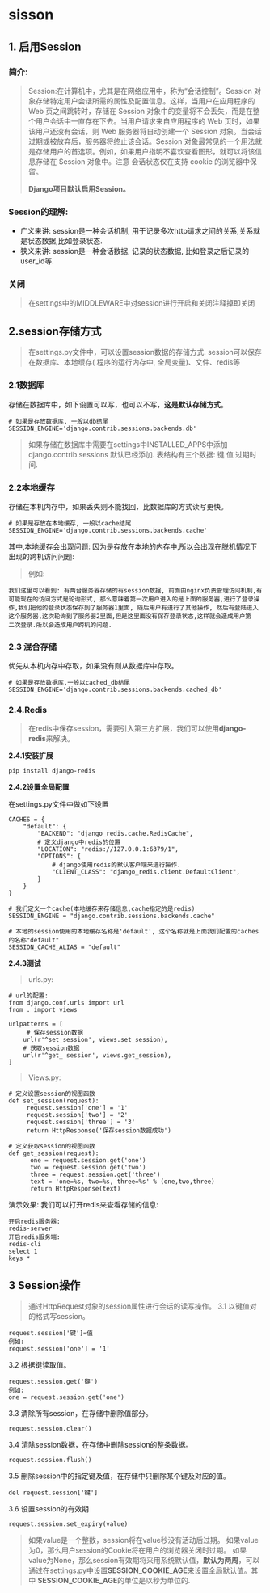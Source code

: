 # sisson

## 1. 启用Session

### 简介:

> Session:在计算机中，尤其是在网络应用中，称为“会话控制”。Session 对象存储特定用户会话所需的属性及配置信息。这样，当用户在应用程序的 Web 页之间跳转时，存储在 Session 对象中的变量将不会丢失，而是在整个用户会话中一直存在下去。当用户请求来自应用程序的 Web 页时，如果该用户还没有会话，则 Web 服务器将自动创建一个 Session 对象。当会话过期或被放弃后，服务器将终止该会话。Session 对象最常见的一个用法就是存储用户的首选项。例如，如果用户指明不喜欢查看图形，就可以将该信息存储在 Session 对象中。注意 会话状态仅在支持 cookie 的浏览器中保留。
>
> **Django项目默认启用Session。**

### Session的理解:

- 广义来讲: session是一种会话机制, 用于记录多次http请求之间的关系,关系就是状态数据,比如登录状态.
- 狭义来讲: session是一种会话数据, 记录的状态数据, 比如登录之后记录的user_id等.

### 关闭

> 在settings中的MIDDLEWARE中对session进行开启和关闭注释掉即关闭



## 2.session存储方式

>在settings.py文件中，可以设置session数据的存储方式.
>session可以保存在数据库、本地缓存( 程序的运行内存中, 全局变量)、文件、redis等

### 2.1数据库

存储在数据库中，如下设置可以写，也可以不写，**这是默认存储方式**。
```
# 如果是存放数据库, 一般以db结尾
SESSION_ENGINE='django.contrib.sessions.backends.db'
```
> 如果存储在数据库中需要在settings中INSTALLED_APPS中添加django.contrib.sessions 默认已经添加.
> 表结构有三个数据: 键 值 过期时间.

### 2.2本地缓存

存储在本机内存中，如果丢失则不能找回，比数据库的方式读写更快。

```
# 如果是存放在本地缓存, 一般以cache结尾
SESSION_ENGINE='django.contrib.sessions.backends.cache'
```

其中,本地缓存会出现问题: 因为是存放在本地的内存中,所以会出现在脱机情况下出现的跨机访问问题:
> 例如:
```
我们这里可以看到: 有两台服务器存储的有session数据, 前面由nginx负责管理访问机制,有可能现在的访问方式是轮询形式, 那么意味着第一次用户进入的是上面的服务器,进行了登录操作,我们把他的登录状态保存到了服务器1里面, 随后用户有进行了其他操作, 然后有登陆进入这个服务器,这次轮询到了服务器2里面,但是这里面没有保存登录状态,这样就会造成用户第	二次登录.所以会造成用户跨机的问题.
```

### 2.3 混合存储

优先从本机内存中存取，如果没有则从数据库中存取。

```
# 如果是存放数据库,一般以cached_db结尾
SESSION_ENGINE='django.contrib.sessions.backends.cached_db'
```
### 2.4.Redis

> 在redis中保存session，需要引入第三方扩展，我们可以使用**django-redis**来解决。

**2.4.1安装扩展**

```
pip install django-redis
```

**2.4.2设置全局配置**

在settings.py文件中做如下设置

```
CACHES = {
    "default": {
        "BACKEND": "django_redis.cache.RedisCache",
        # 定义django中redis的位置
        "LOCATION": "redis://127.0.0.1:6379/1",
        "OPTIONS": {
            # django使用redis的默认客户端来进行操作.
            "CLIENT_CLASS": "django_redis.client.DefaultClient",
        }
    }
}

# 我们定义一个cache(本地缓存来存储信息,cache指定的是redis)
SESSION_ENGINE = "django.contrib.sessions.backends.cache"

# 本地的session使用的本地缓存名称是'default', 这个名称就是上面我们配置的caches的名称"default"
SESSION_CACHE_ALIAS = "default"
```

**2.4.3测试**

> urls.py:

```
# url的配置: 
from django.conf.urls import url
from . import views

urlpatterns = [
     # 保存session数据
    url(r'^set_session', views.set_session), 
    # 获取session数据
    url(r'^get_ session', views.get_session),
]
```

> Views.py:

```
# 定义设置session的视图函数
def set_session(request):
     request.session['one'] = '1'
     request.session['two'] = '2'
     request.session['three'] = '3'
     return HttpResponse('保存session数据成功')

# 定义获取session的视图函数
def get_session(request):
      one = request.session.get('one')
      two = request.session.get('two')
      three = request.session.get('three')
      text = 'one=%s, two=%s, three=%s' % (one,two,three)
      return HttpResponse(text)
```
演示效果:
我们可以打开redis来查看存储的信息:

```
开启redis服务器:
redis-server
开启redis服务端:
redis-cli
select 1
keys *
```



## 3 Session操作

> 通过HttpRequest对象的session属性进行会话的读写操作。
3.1 以键值对的格式写session。
```
request.session['键']=值
例如: 
request.session['one'] = '1'
```
3.2 根据键读取值。
```
request.session.get('键')
例如: 
one = request.session.get('one')
```
3.3 清除所有session，在存储中删除值部分。
```
request.session.clear()
```
3.4 清除session数据，在存储中删除session的整条数据。
```
request.session.flush()
```
3.5 删除session中的指定键及值，在存储中只删除某个键及对应的值。
```
del request.session['键']
```
3.6 设置session的有效期
```
request.session.set_expiry(value)
```

>如果value是一个整数，session将在value秒没有活动后过期。
如果value为0，那么用户session的Cookie将在用户的浏览器关闭时过期。
如果value为None，那么session有效期将采用系统默认值，**默认为两周**，可以通过在settings.py中设置**SESSION_COOKIE_AGE**来设置全局默认值。其中 **SESSION_COOKIE_AGE**的单位是以秒为单位的.











